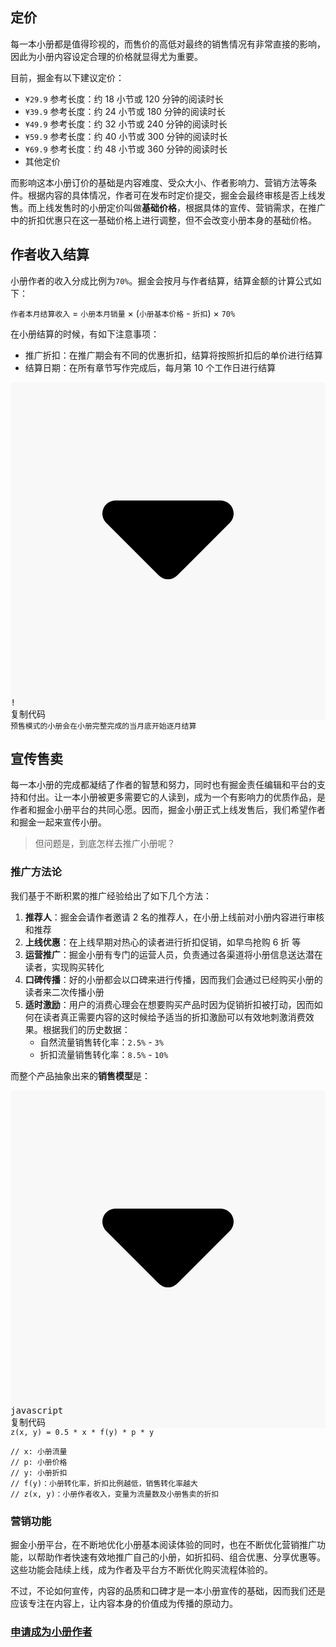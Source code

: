 <h2 data-id="heading-0">定价</h2>
<p>每一本小册都是值得珍视的，而售价的高低对最终的销售情况有非常直接的影响，因此为小册内容设定合理的价格就显得尤为重要。</p>
<p>目前，掘金有以下建议定价：</p>
<ul>
<li><code>¥29.9</code> 参考长度：约 18 小节或 120 分钟的阅读时长</li>
<li><code>¥39.9</code> 参考长度：约 24 小节或 180 分钟的阅读时长</li>
<li><code>¥49.9</code> 参考长度：约 32 小节或 240 分钟的阅读时长</li>
<li><code>¥59.9</code> 参考长度：约 40 小节或 300 分钟的阅读时长</li>
<li><code>¥69.9</code> 参考长度：约 48 小节或 360 分钟的阅读时长</li>
<li>其他定价</li>
</ul>
<p>而影响这本小册订价的基础是内容难度、受众大小、作者影响力、营销方法等条件。根据内容的具体情况，作者可在发布时定价提交，掘金会最终审核是否上线发售。而上线发售时的小册定价叫做<strong>基础价格</strong>，根据具体的宣传、营销需求，在推广中的折扣优惠只在这一基础价格上进行调整，但不会改变小册本身的基础价格。</p>
<h2 data-id="heading-1">作者收入结算</h2>
<p>小册作者的收入分成比例为<code>70%</code>。掘金会按月与作者结算，结算金额的计算公式如下：</p>
<p><code>作者本月结算收入</code> = <code>小册本月销量</code> × (<code>小册基本价格</code> - <code>折扣</code>) × <code>70%</code></p>
<p>在小册结算的时候，有如下注意事项：</p>
<ul>
<li>推广折扣：在推广期会有不同的优惠折扣，结算将按照折扣后的单价进行结算</li>
<li>结算日期：在所有章节写作完成后，每月第 10 个工作日进行结算</li>
</ul>
<pre><div class="code-block-extension-header" style="background-color: rgb(248, 248, 248);"><div class="code-block-extension-headerLeft"><div class="code-block-extension-foldBtn"><svg xmlns="http://www.w3.org/2000/svg" viewBox="0 0 24 24"><path d="M16.924 9.617A1 1 0 0 0 16 9H8a1 1 0 0 0-.707 1.707l4 4a1 1 0 0 0 1.414 0l4-4a1 1 0 0 0 .217-1.09z" data-name="Down"></path></svg></div></div><div class="code-block-extension-headerRight"><span class="code-block-extension-lang">!</span><div class="code-block-extension-copyCodeBtn">复制代码</div></div></div><code class="hljs language-! code-block-extension-codeShowNum"><span class="code-block-extension-codeLine" data-line-num="1">预售模式的小册会在小册完整完成的当月底开始逐月结算</span>
</code></pre>
<h2 data-id="heading-2">宣传售卖</h2>
<p>每一本小册的完成都凝结了作者的智慧和努力，同时也有掘金责任编辑和平台的支持和付出。让一本小册被更多需要它的人读到，成为一个有影响力的优质作品，是作者和掘金小册平台的共同心愿。因而，掘金小册正式上线发售后，我们希望作者和掘金一起来宣传小册。</p>
<blockquote>
<p>但问题是，到底怎样去推广小册呢？</p>
</blockquote>
<h3 data-id="heading-3">推广方法论</h3>
<p>我们基于不断积累的推广经验给出了如下几个方法：</p>
<ol>
<li><strong>推荐人</strong>：掘金会请作者邀请 2 名的推荐人，在小册上线前对小册内容进行审核和推荐</li>
<li><strong>上线优惠</strong>：在上线早期对热心的读者进行折扣促销，如早鸟抢购 6 折 等</li>
<li><strong>运营推广</strong>：掘金小册有专门的运营人员，负责通过各渠道将小册信息送达潜在读者，实现购买转化</li>
<li><strong>口碑传播</strong>：好的小册都会以口碑来进行传播，因而我们会通过已经购买小册的读者来二次传播小册</li>
<li><strong>适时激励</strong>：用户的消费心理会在想要购买产品时因为促销折扣被打动，因而如何在读者真正需要内容的这时候给予适当的折扣激励可以有效地刺激消费效果。根据我们的历史数据：
<ul>
<li>自然流量销售转化率：<code>2.5%</code> - <code>3%</code></li>
<li>折扣流量销售转化率：<code>8.5%</code> - <code>10%</code></li>
</ul>
</li>
</ol>
<p>而整个产品抽象出来的<strong>销售模型</strong>是：</p>
<pre><div class="code-block-extension-header" style="background-color: rgb(248, 248, 248);"><div class="code-block-extension-headerLeft"><div class="code-block-extension-foldBtn"><svg xmlns="http://www.w3.org/2000/svg" viewBox="0 0 24 24"><path d="M16.924 9.617A1 1 0 0 0 16 9H8a1 1 0 0 0-.707 1.707l4 4a1 1 0 0 0 1.414 0l4-4a1 1 0 0 0 .217-1.09z" data-name="Down"></path></svg></div></div><div class="code-block-extension-headerRight"><span class="code-block-extension-lang">javascript</span><div class="code-block-extension-copyCodeBtn">复制代码</div></div></div><code class="hljs language-javascript code-block-extension-codeShowNum"><span class="code-block-extension-codeLine" data-line-num="1"><span class="hljs-title function_">z</span>(x, y) = <span class="hljs-number">0.5</span> * x * <span class="hljs-title function_">f</span>(y) * p * y</span>
<span class="code-block-extension-codeLine" data-line-num="2"></span>
<span class="code-block-extension-codeLine" data-line-num="3"><span class="hljs-comment">// x: 小册流量</span></span>
<span class="code-block-extension-codeLine" data-line-num="4"><span class="hljs-comment">// p: 小册价格</span></span>
<span class="code-block-extension-codeLine" data-line-num="5"><span class="hljs-comment">// y: 小册折扣</span></span>
<span class="code-block-extension-codeLine" data-line-num="6"><span class="hljs-comment">// f(y)：小册转化率，折扣比例越低，销售转化率越大</span></span>
<span class="code-block-extension-codeLine" data-line-num="7"><span class="hljs-comment">// z(x, y)：小册作者收入，变量为流量数及小册售卖的折扣</span></span>
</code></pre>
<h3 data-id="heading-4">营销功能</h3>
<p>掘金小册平台，在不断地优化小册基本阅读体验的同时，也在不断优化营销推广功能，以帮助作者快速有效地推广自己的小册，如折扣码、组合优惠、分享优惠等。这些功能会陆续上线，成为作者及平台方不断优化购买流程体验的。</p>
<p>不过，不论如何宣传，内容的品质和口碑才是一本小册宣传的基础，因而我们还是应该专注在内容上，让内容本身的价值成为传播的原动力。</p>
<h3 data-id="heading-5"><a href="https://sourl.co/zDEMwJ" target="_blank" rel="nofollow noopener noreferrer" title="https://sourl.co/zDEMwJ" ref="nofollow noopener noreferrer">申请成为小册作者</a></h3>